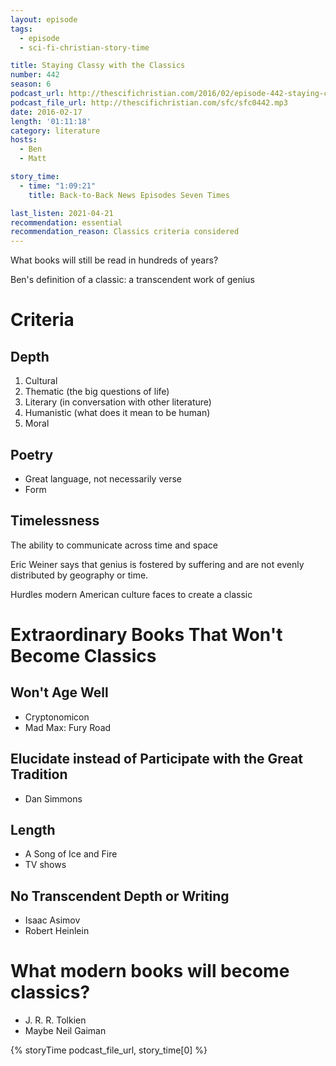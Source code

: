 ```yaml
---
layout: episode
tags:
  - episode
  - sci-fi-christian-story-time

title: Staying Classy with the Classics
number: 442
season: 6
podcast_url: http://thescifichristian.com/2016/02/episode-442-staying-classy-with-the-classics/
podcast_file_url: http://thescifichristian.com/sfc/sfc0442.mp3
date: 2016-02-17
length: '01:11:18'
category: literature
hosts:
  - Ben
  - Matt

story_time:
  - time: "1:09:21"
    title: Back-to-Back News Episodes Seven Times 

last_listen: 2021-04-21
recommendation: essential
recommendation_reason: Classics criteria considered
---
```


What books will still be read in hundreds of years?

Ben's definition of a classic: a transcendent work of genius

# Criteria
## Depth
1. Cultural
1. Thematic (the big questions of life)
1. Literary (in conversation with other literature)
1. Humanistic (what does it mean to be human)
1. Moral

## Poetry
- Great language, not necessarily verse
- Form

## Timelessness
The ability to communicate across time and space

Eric Weiner says that genius is fostered by suffering and are not evenly distributed by geography or time.

Hurdles modern American culture faces to create a classic



# Extraordinary Books That Won't Become Classics

## Won't Age Well
- Cryptonomicon
- Mad Max: Fury Road

## Elucidate instead of Participate with the Great Tradition
- Dan Simmons

## Length
- A Song of Ice and Fire
- TV shows

## No Transcendent Depth or Writing
- Isaac Asimov
- Robert Heinlein



# What modern books will become classics?
- J. R. R. Tolkien
- Maybe Neil Gaiman

{% storyTime podcast_file_url, story_time[0] %}